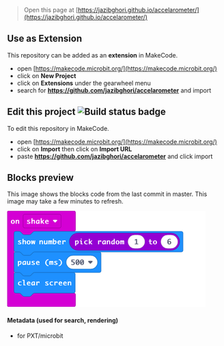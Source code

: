 
> Open this page at [https://jazibghori.github.io/accelarometer/](https://jazibghori.github.io/accelarometer/)

## Use as Extension

This repository can be added as an **extension** in MakeCode.

* open [https://makecode.microbit.org/](https://makecode.microbit.org/)
* click on **New Project**
* click on **Extensions** under the gearwheel menu
* search for **https://github.com/jazibghori/accelarometer** and import

## Edit this project ![Build status badge](https://github.com/jazibghori/accelarometer/workflows/MakeCode/badge.svg)

To edit this repository in MakeCode.

* open [https://makecode.microbit.org/](https://makecode.microbit.org/)
* click on **Import** then click on **Import URL**
* paste **https://github.com/jazibghori/accelarometer** and click import

## Blocks preview

This image shows the blocks code from the last commit in master.
This image may take a few minutes to refresh.

![A rendered view of the blocks](https://github.com/jazibghori/accelarometer/raw/master/.github/makecode/blocks.png)

#### Metadata (used for search, rendering)

* for PXT/microbit
<script src="https://makecode.com/gh-pages-embed.js"></script><script>makeCodeRender("{{ site.makecode.home_url }}", "{{ site.github.owner_name }}/{{ site.github.repository_name }}");</script>
